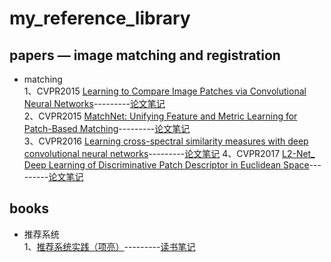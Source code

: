 # my_reference_library

## papers — image matching and registration

* matching   
1、CVPR2015 [Learning to Compare Image Patches via Convolutional Neural Networks](https://github.com/ei1994/my_reference_library/tree/master/papers)---------[论文笔记](https://www.cnblogs.com/eilearn/p/9970144.html)   
2、CVPR2015 [MatchNet: Unifying Feature and Metric Learning for Patch-Based Matching](https://github.com/ei1994/my_reference_library/tree/master/papers)---------[论文笔记](https://www.cnblogs.com/eilearn/p/9973480.html)   
3、CVPR2016 [Learning cross-spectral similarity measures with deep convolutional neural networks](https://github.com/ei1994/my_reference_library/tree/master/papers)---------[论文笔记](https://www.cnblogs.com/eilearn/p/9973496.html) 
4、CVPR2017 [L2-Net_ Deep Learning of Discriminative Patch Descriptor in Euclidean Space](https://github.com/ei1994/my_reference_library/tree/master/papers)---------[论文笔记](https://www.cnblogs.com/eilearn/p/9998369.html)




## books

* 推荐系统   
1、[推荐系统实践（项亮）](https://github.com/ei1994/my_reference_library/tree/master/books)---------[读书笔记](https://www.cnblogs.com/eilearn/p/9802476.html)
